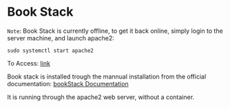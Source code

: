 # Book Stack

```Note```: Book Stack is currently offline, to get it back online, simply login to the server machine, and launch apache2:

```
sudo systemctl start apache2
```

To Access: [link](http://10.40.14.25/login)

Book stack is installed trough the mannual installation from the official documentation:
[bookStack Documentation](https://www.bookstackapp.com/docs/admin/installation/)

It is running through the apache2 web server, without a container.
